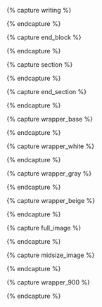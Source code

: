 {% capture writing %}
<div class="post-wrapper" markdown="1">
{% endcapture %}

{% capture end_block %}
</div>
{% endcapture %}

{% capture section %}
<section markdown="1">
{% endcapture %}

{% capture end_section %}
</section>
{% endcapture %}

{% capture wrapper_base %}
<div class="color-wrapper base-bg" markdown="1">
{% endcapture %}

{% capture wrapper_white %}
<div class="color-wrapper white" markdown="1">
{% endcapture %}

{% capture wrapper_gray %}
<div class="color-wrapper gray" markdown="1">
{% endcapture %}

{% capture wrapper_beige %}
<div class="color-wrapper beige" markdown="1">
{% endcapture %}

{% capture full_image %}
<div class="full-bleed-image" markdown="1">
{% endcapture %}

{% capture midsize_image %}
<div class="midsize-image" markdown="1">
{% endcapture %}

{% capture wrapper_900 %}
<div class="post-wrapper-900" markdown="1">
{% endcapture %}

